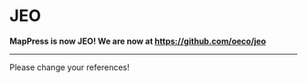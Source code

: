 JEO
===
**MapPress is now JEO! We are now at https://github.com/oeco/jeo**

------------------------------

Please change your references!
